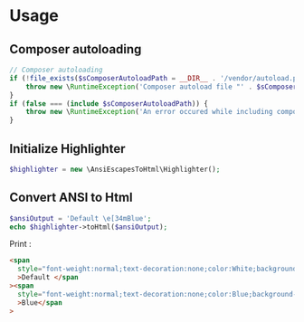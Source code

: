 # Usage

## Composer autoloading

```php
// Composer autoloading
if (!file_exists($sComposerAutoloadPath = __DIR__ . '/vendor/autoload.php')) {
    throw new \RuntimeException('Composer autoload file "' . $sComposerAutoloadPath . '" does not exist');
}
if (false === (include $sComposerAutoloadPath)) {
    throw new \RuntimeException('An error occured while including composer autoload file "' . $sComposerAutoloadPath . '"');
}
```

## Initialize Highlighter

```php
$highlighter = new \AnsiEscapesToHtml\Highlighter();
```

## Convert ANSI to Html

```php
$ansiOutput = 'Default \e[34mBlue';
echo $highlighter->toHtml($ansiOutput);
```

Print :

```html
<span
  style="font-weight:normal;text-decoration:none;color:White;background-color:Black;"
  >Default </span
><span
  style="font-weight:normal;text-decoration:none;color:Blue;background-color:Black;"
  >Blue</span
>
```
